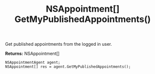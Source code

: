 ﻿---
uid: crmscript_ref_NSAppointmentAgent_GetMyPublishedAppointments
title: NSAppointment[] GetMyPublishedAppointments()
intellisense: NSAppointmentAgent.GetMyPublishedAppointments
keywords: NSAppointmentAgent, GetMyPublishedAppointments
so.topic: reference
---

Get published appointments from the logged in user.


**Returns:** NSAppointment[]

```crmscript
NSAppointmentAgent agent;
NSAppointment[] res = agent.GetMyPublishedAppointments();
```

